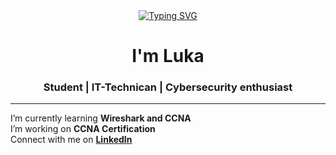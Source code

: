 <div align="center"> <a href="https://git.io/typing-svg"> <img src="https://readme-typing-svg.demolab.com?font=Roboto+Mono&pause=1000&color=0012E5&center=true&vCenter=true&width=435&lines=Welcome+to+my+portfolio!" alt="Typing SVG" /> </a> </div>

<h1 align="center">I'm Luka </h1>
<h3 align="center">Student | IT-Technican | Cybersecurity enthusiast </h3>

---

I’m currently learning **Wireshark and CCNA**  
I’m working on **CCNA Certification**    
Connect with me on **[LinkedIn](https://www.linkedin.com/in/luka-niemel%C3%A4/)** 

